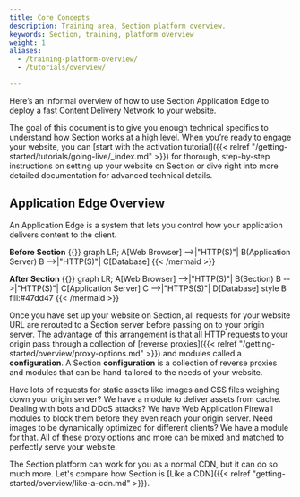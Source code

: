 ```yaml
---
title: Core Concepts
description: Training area, Section platform overview.
keywords: Section, training, platform overview
weight: 1
aliases:
  - /training-platform-overview/
  - /tutorials/overview/

---
```


Here’s an informal overview of how to use Section Application Edge to deploy a fast Content Delivery Network to your website.

The goal of this document is to give you enough technical specifics to understand how Section works at a high level. When you’re ready to engage your website, you can [start with the activation tutorial]({{< relref "/getting-started/tutorials/going-live/_index.md" >}}) for thorough, step-by-step instructions on setting up your website on Section or dive right into more detailed documentation for advanced technical details.

## Application Edge Overview

An Application Edge is a system that lets you control how your application delivers content to the client.

**Before Section**
{{<mermaid align="center">}}
graph LR;
    A[Web Browser] -->|"HTTP(S)"| B(Application Server)
    B -->|"HTTP(S)"| C[Database]
{{< /mermaid >}}

**After Section**
{{<mermaid align="center">}}
graph LR;
    A[Web Browser] -->|"HTTP(S)"| B(Section)
    B -->|"HTTP(S)"| C[Application Server]
    C -->|"HTTPS(S)"| D[Database]
    style B fill:#47dd47
{{< /mermaid >}}

Once you have set up your website on Section, all requests for your website URL are rerouted to a Section server before passing on to your origin server. The advantage of this arrangement is that all HTTP requests to your origin pass through a collection of [reverse proxies]({{< relref "/getting-started/overview/proxy-options.md" >}}) and modules called a **configuration**. A Section **configuration** is a collection of reverse proxies and modules that can be hand-tailored to the needs of your website.

Have lots of requests for static assets like images and CSS files weighing down your origin server? We have a module to deliver assets from cache. Dealing with bots and DDoS attacks? We have Web Application Firewall modules to block them before they even reach your origin server. Need images to be dynamically optimized for different clients? We have a module for that. All of these proxy options and more can be mixed and matched to perfectly serve your website.

The Section platform can work for you as a normal CDN, but it can do so much more. Let's compare how Section is [Like a CDN]({{< relref "getting-started/overview/like-a-cdn.md" >}}).
